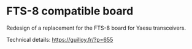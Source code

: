 # FTS-8 compatible board

Redesign of a replacement for the FTS-8 board for Yaesu transceivers.

Technical details: https://guilloy.fr/?p=655
